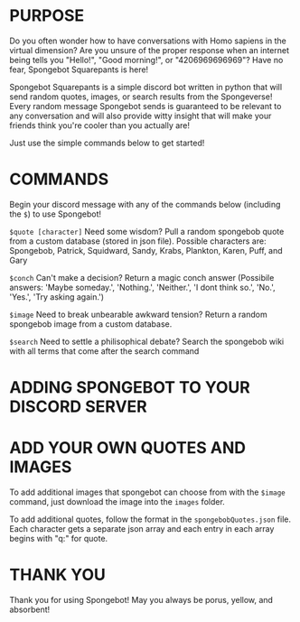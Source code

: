 # PURPOSE
Do you often wonder how to have conversations with Homo sapiens in the virtual dimension?
Are you unsure of the proper response when an internet being tells you "Hello!", "Good morning!", or "4206969696969"?
Have no fear, Spongebot Squarepants is here!

Spongebot Squarepants is a simple discord bot written in python that will send random quotes, images, or search results from the Spongeverse! 
Every random message Spongebot sends is guaranteed to be relevant to any conversation and will also provide witty insight that will make your friends think you're cooler than you actually are!
 
Just use the simple commands below to get started!

# COMMANDS
Begin your discord message with any of the commands below (including the `$`) to use Spongebot!

`$quote [character]`	Need some wisdom? Pull a random spongebob quote from a custom database (stored in json file). Possible characters are: Spongebob, Patrick, Squidward, Sandy, Krabs, Plankton, Karen, Puff, and Gary

`$conch`	Can't make a decision? Return a magic conch answer (Possibile answers: 'Maybe someday.', 'Nothing.', 'Neither.', 'I dont think so.', 'No.', 'Yes.', 'Try asking again.')

`$image`	Need to break unbearable awkward tension? Return a random spongebob image from a custom database. 

`$search`	Need to settle a philisophical debate? Search the spongebob wiki with all terms that come after the search command

# ADDING SPONGEBOT TO YOUR DISCORD SERVER

# ADD YOUR OWN QUOTES AND IMAGES
To add additional images that spongebot can choose from with the `$image` command, just download the image into the `images` folder.

To add additional quotes, follow the format in the `spongebobQuotes.json` file. Each character gets a separate json array and each entry in each array begins with "q:" for quote.

# THANK YOU
Thank you for using Spongebot!
May you always be porus, yellow, and absorbent!
